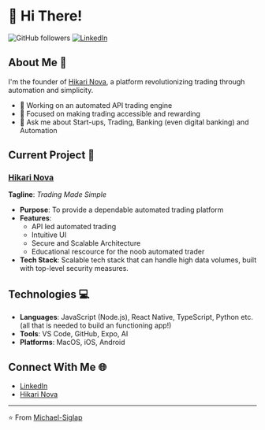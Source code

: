 # 👋 Hi There!

![GitHub followers](https://img.shields.io/github/followers/Michael-Siglap?label=Follow&style=social)
[![LinkedIn](https://img.shields.io/badge/-LinkedIn-black.svg?style=flat&logo=linkedin&colorB=555)](https://www.linkedin.com/in/michael-mammela/)

## About Me 🌱

I'm the founder of [Hikari Nova](https://www.hikarinova.com), a platform revolutionizing trading through automation and simplicity.

- 🔭 Working on an automated API trading engine
- 🌱 Focused on making trading accessible and rewarding
- 💬 Ask me about Start-ups, Trading, Banking (even digital banking) and Automation
 
## Current Project 🚀

### [Hikari Nova](https://www.hikarinova.com)

**Tagline**: _Trading Made Simple_

- **Purpose**: To provide a dependable automated trading platform 
- **Features**:
  - API led automated trading
  - Intuitive UI
  - Secure and Scalable Architecture
  - Educational rescource for the noob automated trader
- **Tech Stack**: Scalable tech stack that can handle high data volumes, built with top-level security measures.

## Technologies 💻

- **Languages**: JavaScript (Node.js), React Native, TypeScript, Python etc. (all that is needed to build an functioning app!)
- **Tools**: VS Code, GitHub, Expo, AI
- **Platforms**: MacOS, iOS, Android

## Connect With Me 🌐

- [LinkedIn](https://www.linkedin.com/in/michael-mammela/)
- [Hikari Nova](https://www.hikarinova.com)

---

⭐️ From [Michael-Siglap](https://github.com/Michael-Siglap)
